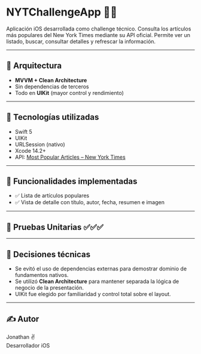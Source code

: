 # NYTChallengeApp 📱📰

Aplicación iOS desarrollada como challenge técnico. Consulta los artículos más populares del New York Times mediante su API oficial. Permite ver un listado, buscar, consultar detalles y refrescar la información.

---

## 🧠 Arquitectura

- **MVVM + Clean Architecture**
- Sin dependencias de terceros
- Todo en **UIKit** (mayor control y rendimiento)

---

## 🔧 Tecnologías utilizadas

- Swift 5
- UIKit
- URLSession (nativo)
- Xcode 14.2+
- API: [Most Popular Articles – New York Times](https://developer.nytimes.com/docs/most-popular-product/1/overview)

---

## 🧩 Funcionalidades implementadas

- ✅ Lista de artículos populares
- ✅ Vista de detalle con título, autor, fecha, resumen e imagen

---

## 🧪 Pruebas Unitarias ✅✅✅

---

## 🧠 Decisiones técnicas

- Se evitó el uso de dependencias externas para demostrar dominio de fundamentos nativos.
- Se utilizó **Clean Architecture** para mantener separada la lógica de negocio de la presentación.
- UIKit fue elegido por familiaridad y control total sobre el layout.

---

## ✍️ Autor

Jonathan ✌️  
Desarrollador iOS
